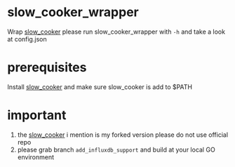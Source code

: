 # slow_cooker_wrapper

Wrap [slow_cooker](https://github.com/aasssddd/slow_cooker/tree/add_influxdb_support)
please run slow_cooker_wrapper with `-h` and take a look at config.json

# prerequisites
Install [slow_cooker](https://github.com/aasssddd/slow_cooker/tree/add_influxdb_support) and make sure slow_cooker is add to $PATH

# important
1. the [slow_cooker](https://github.com/aasssddd/slow_cooker/tree/add_influxdb_support) i mention is my forked version
please do not use official repo  
2. please grab branch `add_influxdb_support` and build at your local GO environment
